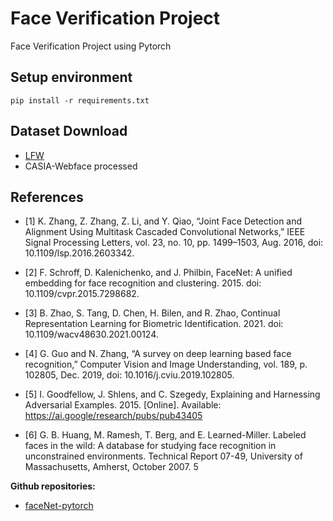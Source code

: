 # Face Verification Project
Face Verification Project using Pytorch

## Setup environment

```
pip install -r requirements.txt
```

## Dataset Download
- [LFW](http://vis-www.cs.umass.edu/lfw/)
- CASIA-Webface processed

## References

- [1] K. Zhang, Z. Zhang, Z. Li, and Y. Qiao, “Joint Face Detection and Alignment Using Multitask Cascaded Convolutional Networks,” IEEE Signal Processing Letters, vol. 23, no. 10, pp. 1499–1503, Aug. 2016, doi: 10.1109/lsp.2016.2603342.

- [2] F. Schroff, D. Kalenichenko, and J. Philbin, FaceNet: A unified embedding for face recognition and clustering. 2015. doi: 10.1109/cvpr.2015.7298682.

- [3] B. Zhao, S. Tang, D. Chen, H. Bilen, and R. Zhao, Continual Representation Learning for Biometric Identification. 2021. doi: 10.1109/wacv48630.2021.00124.

- [4] G. Guo and N. Zhang, “A survey on deep learning based face recognition,” Computer Vision and Image Understanding, vol. 189, p. 102805, Dec. 2019, doi: 10.1016/j.cviu.2019.102805.

- [5] I. Goodfellow, J. Shlens, and C. Szegedy, Explaining and Harnessing Adversarial Examples. 2015. [Online]. Available: https://ai.google/research/pubs/pub43405

- [6] G. B. Huang, M. Ramesh, T. Berg, and E. Learned-Miller. Labeled faces in the wild: A database for studying face recognition in unconstrained environments. Technical Report 07-49, University of Massachusetts, Amherst, October 2007. 5  


__Github repositories:__

- [faceNet-pytorch](https://github.com/timesler/facenet-pytorch)